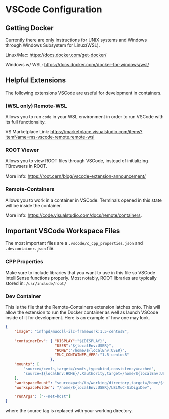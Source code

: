 # VSCode Configuration

## Getting Docker
Currently there are only instructions for UNIX systems and Windows through Windows Subsystem for Linux(WSL).

Linux/Mac:
https://docs.docker.com/get-docker/

Windows w/ WSL:
https://docs.docker.com/docker-for-windows/wsl/

## Helpful Extensions

The following extensions VSCode are useful for development in containers.

### (WSL only) Remote-WSL
Allows you to run `code` in your WSL environment in order to run VSCode with its full functionality.

VS Marketplace Link: https://marketplace.visualstudio.com/items?itemName=ms-vscode-remote.remote-wsl

### ROOT Viewer
Allows you to view ROOT files through VSCode, instead of initializing TBrowsers in ROOT.

More info: https://root.cern/blog/vscode-extension-announcement/

### Remote-Containers
Allows you to work in a container in VSCode. Terminals opened in this state will be inside the container.

More info: https://code.visualstudio.com/docs/remote/containers.

## Important VSCode Workspace Files
The most important files are a ``.vscode/c_cpp_properties.json`` and ``.devcontainer.json`` file.

### CPP Properties
Make sure to include libraries that you want to use in this file so VSCode IntelliSense functions properly. Most notably, ROOT libraries are typically stored in: `/usr/include/root/`

### Dev Container
This is the file that the Remote-Containers extension latches onto. This will allow the extension to run the Docker container as well as launch VSCode inside of it for development. Here is an example of how one may look.

```json
{
	"image": "infnpd/mucoll-ilc-framework:1.5-centos8",

	"containerEnv": { "DISPLAY":"${DISPLAY}",
					  "USER":"${localEnv:USER}",
					  "HOME":"/home/${localEnv:USER}",
					  "MUC_CONTAINER_VER":"1.5-centos8"					  
					},
	"mounts": [
		"source=/cvmfs,target=/cvmfs,type=bind,consistency=cached",
		"source=${localEnv:HOME}/.Xauthority,target=/home/${localEnv:USER}/.Xauthority,type=bind,consistency=cached",
	],
	"workspaceMount": "source=path/to/working/directory,target=/home/${localEnv:USER},type=bind,consistency=delegated",
	"workspaceFolder": "/home/${localEnv:USER}/LBLMuC-SiDigiDev",

	"runArgs": ["--net=host"]
}
```
where the source tag is replaced with your working directory.